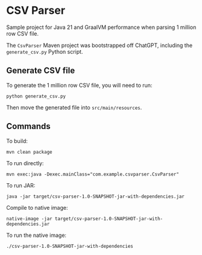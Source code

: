 # CSV Parser
Sample project for Java 21 and GraalVM performance when parsing 1 million row CSV file.

The `CsvParser` Maven project was bootstrapped off ChatGPT, including the `generate_csv.py` Python script.

## Generate CSV file
To generate the 1 million row CSV file, you will need to run:

```
python generate_csv.py
```

Then move the generated file into `src/main/resources`.

## Commands
To build:

```
mvn clean package
```

To run directly:

```
mvn exec:java -Dexec.mainClass="com.example.csvparser.CsvParser"
```

To run JAR:

```
java -jar target/csv-parser-1.0-SNAPSHOT-jar-with-dependencies.jar
```

Compile to native image:

```
native-image -jar target/csv-parser-1.0-SNAPSHOT-jar-with-dependencies.jar
```

To run the native image:

```
./csv-parser-1.0-SNAPSHOT-jar-with-dependencies
```